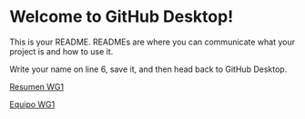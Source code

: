 # Welcome to GitHub Desktop!

This is your README. READMEs are where you can communicate what your project is and how to use it.

Write your name on line 6, save it, and then head back to GitHub Desktop.


[Resumen WG1](https://github.com/juancorro77/desktop-tutorial/blob/main/WG1.md#executive-summary)

[Equipo WG1](https://github.com/juancorro77/desktop-tutorial/blob/main/WG1.md#team)

